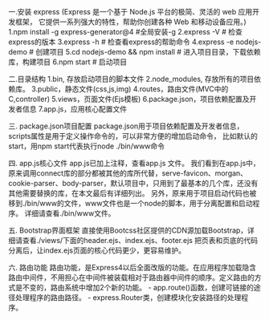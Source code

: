 一.安装 express (Express 是一个基于 Node.js 平台的极简、灵活的 web 应用开发框架，
它提供一系列强大的特性，帮助你创建各种 Web 和移动设备应用。)
    1.npm install -g express-generator@4  #全局安装-g
    2.express -V # 检查express的版本
    3.express -h  # 检查看express的帮助命令
    4.express -e nodejs-demo  # 创建项目
    5.cd nodejs-demo && npm install # 进入项目目录，下载依赖库，构建项目
    6.npm start # 启动项目 

二.目录结构
    1.bin, 存放启动项目的脚本文件
    2.node_modules, 存放所有的项目依赖库。
    3.public，静态文件(css,js,img)
    4.routes，路由文件(MVC中的C,controller)
    5.views，页面文件(Ejs模板)
    6.package.json，项目依赖配置及开发者信息
    7.app.js，应用核心配置文件

三. package.json项目配置
    package.json用于项目依赖配置及开发者信息，
    scripts属性是用于定义操作命令的，可以非常方便的增加启动命令，
    比如默认的start，用npm start代表执行node ./bin/www命令

四. app.js核心文件
    app.js已加上注释，查看app.js 文件。
    我们看到在app.js中，原来调用connect库的部分都被其他的库所代替，serve-favicon、morgan、cookie-parser、body-parser，默认项目中，只用到了最基本的几个库，还没有其他需要替换的库，在本文最后有详细列出。
    另外，原来用于项目启动代码也被移到./bin/www的文件，www文件也是一个node的脚本，用于分离配置和启动程序。
    详细请查看./bin/www文件。

五. Bootstrap界面框架
    直接使用Bootcss社区提供的CDN源加载Bootstrap，详细请查看./views/下面的header.ejs、index.ejs、footer.ejs
    把页表和页底的代码分离后，让index.ejs页面的核心代码更少，更容易维护。

六. 路由功能
    路由功能，是Express4以后全面改版的功能。在应用程序加载隐含路由中间件，不用担心在中间件被装载相对于路由器中间件的顺序。定义路由的方式是不变的，路由系统中增加2个新的功能。
        - app.route()函数，创建可链接的途径处理程序的路由路径。
        - express.Router类，创建模块化安装路径的处理程序。
